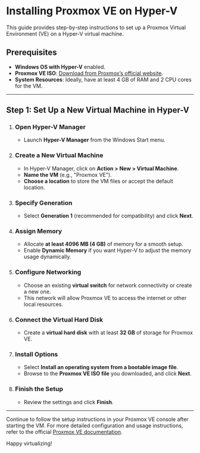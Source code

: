 # Installing Proxmox VE on Hyper-V

This guide provides step-by-step instructions to set up a Proxmox Virtual Environment (VE) on a Hyper-V virtual machine.

## Prerequisites

- **Windows OS with Hyper-V** enabled.
- **Proxmox VE ISO**: [Download from Proxmox’s official website](https://www.proxmox.com/en/downloads).
- **System Resources**: Ideally, have at least 4 GB of RAM and 2 CPU cores for the VM.

---

## Step 1: Set Up a New Virtual Machine in Hyper-V

1. ### Open Hyper-V Manager
   - Launch **Hyper-V Manager** from the Windows Start menu.

2. ### Create a New Virtual Machine
   - In Hyper-V Manager, click on **Action > New > Virtual Machine**.
   - **Name the VM** (e.g., "Proxmox VE").
   - **Choose a location** to store the VM files or accept the default location.

3. ### Specify Generation
   - Select **Generation 1** (recommended for compatibility) and click **Next**.

4. ### Assign Memory
   - Allocate **at least 4096 MB (4 GB)** of memory for a smooth setup.
   - Enable **Dynamic Memory** if you want Hyper-V to adjust the memory usage dynamically.

5. ### Configure Networking
   - Choose an existing **virtual switch** for network connectivity or create a new one.
   - This network will allow Proxmox VE to access the internet or other local resources.

6. ### Connect the Virtual Hard Disk
   - Create a **virtual hard disk** with at least **32 GB** of storage for Proxmox VE.

7. ### Install Options
   - Select **Install an operating system from a bootable image file**.
   - Browse to the **Proxmox VE ISO file** you downloaded, and click **Next**.

8. ### Finish the Setup
   - Review the settings and click **Finish**.

---

Continue to follow the setup instructions in your Proxmox VE console after starting the VM. For more detailed configuration and usage instructions, refer to the official [Proxmox VE documentation](https://pve.proxmox.com/wiki/Main_Page).

Happy virtualizing!
